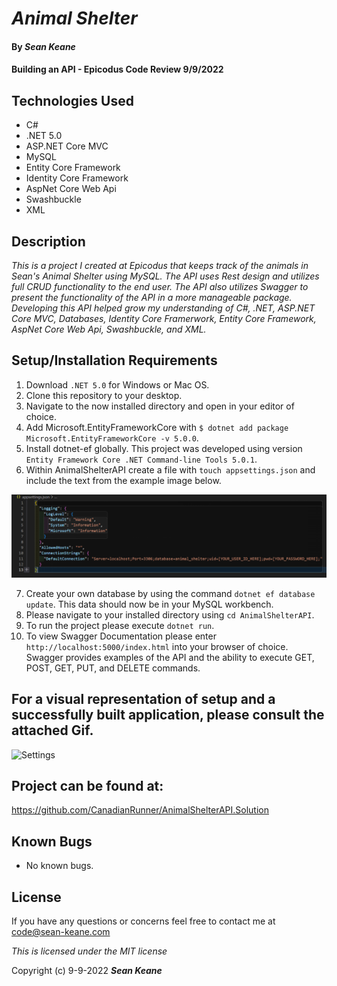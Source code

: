 # _Animal Shelter_

#### By _**Sean Keane**_

#### Building an API - Epicodus Code Review 9/9/2022

## Technologies Used

* C#
* .NET 5.0
* ASP.NET Core MVC
* MySQL
* Entity Core Framework
* Identity Core Framework
* AspNet Core Web Api
* Swashbuckle
* XML

## Description
_This is a project I created at Epicodus that keeps track of the animals in Sean's Animal Shelter using MySQL.  The API uses Rest design and utilizes full CRUD functionality to the end user.  The API also utilizes Swagger to present the functionality of the API in a more manageable package.  Developing this API helped grow my understanding of C#, .NET, ASP.NET Core MVC, Databases, Identity Core Framerwork, Entity Core Framework, AspNet Core Web Api, Swashbuckle, and XML._

## Setup/Installation Requirements

1) Download `.NET 5.0` for Windows or Mac OS.
2) Clone this repository to your desktop.
3) Navigate to the now installed directory and open in your editor of choice.
4) Add Microsoft.EntityFrameworkCore with `$ dotnet add package Microsoft.EntityFrameworkCore -v 5.0.0`.
5) Install dotnet-ef globally.  This project was developed using version `Entity Framework Core .NET Command-line Tools 5.0.1`.
6) Within AnimalShelterAPI create a file with `touch appsettings.json` and include the text from the example image below. 

![Settings](img/ExampleSettings.png)

7) Create your own database by using the command `dotnet ef database update`.  This data should now be in your MySQL workbench.
8) Please navigate to your installed directory using `cd AnimalShelterAPI`.
9) To run the project please execute `dotnet run`.
10) To view Swagger Documentation please enter `http://localhost:5000/index.html` into your browser of choice.  Swagger provides examples of the API and the ability to execute GET, POST, GET, PUT, and DELETE commands. 


## For a visual representation of setup and a successfully built application, please consult the attached Gif.
![Settings](img/SwaggerExample.gif)


## Project can be found at:
https://github.com/CanadianRunner/AnimalShelterAPI.Solution

## Known Bugs

* No known bugs.


## License

If you have any questions or concerns feel free to contact me at code@sean-keane.com


*This is licensed under the MIT license*

Copyright (c) 9-9-2022 **_Sean Keane_**


